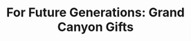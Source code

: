 ---
title: "For Future Generations: Grand Canyon Gifts"
url: /grand-canyon/for-future-generations-grand-canyon-gifts/
shop: gift
---